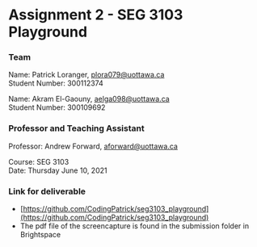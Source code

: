 # Assignment 2 - SEG 3103 Playground

### Team

Name: Patrick Loranger, plora079@uottawa.ca<br>
Student Number: 300112374<br>

Name: Akram El-Gaouny, aelga098@uottawa.ca<br>
Student Number: 300109692

### Professor and Teaching Assistant

Professor: Andrew Forward, aforward@uottawa.ca<br>

Course: SEG 3103<br>
Date: Thursday June 10, 2021

### Link for deliverable

* [https://github.com/CodingPatrick/seg3103_playground](https://github.com/CodingPatrick/seg3103_playground)
* The pdf file of the screencapture is found in the submission folder in Brightspace
